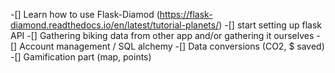 -[] Learn how to use Flask-Diamod (https://flask-diamond.readthedocs.io/en/latest/tutorial-planets/)
-[] start setting up flask API 
-[] Gathering biking data from other app and/or gathering it ourselves
-[] Account management / SQL alchemy
-[] Data conversions (CO2, $ saved)
-[] Gamification part (map, points)
